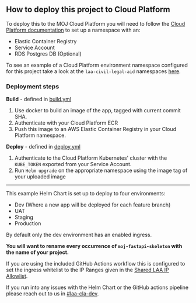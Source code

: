 ## How to deploy this project to Cloud Platform
To deploy this to the MOJ Cloud Platform you will need to follow the [Cloud Platform documentation](https://user-guide.cloud-platform.service.justice.gov.uk/documentation/deploying-an-app/deploying-an-example-application.html) to set up a namespace with an:
- Elastic Container Registry
- Service Account
- RDS Postgres DB (Optional)

To see an example of a Cloud Platform environment namespace configured for this project take a look at the `laa-civil-legal-aid` namespaces [here](https://github.com/ministryofjustice/cloud-platform-environments/tree/main/namespaces/live.cloud-platform.service.justice.gov.uk/laa-civil-case-api-production).

### Deployment steps
**Build** - defined in [build.yml](../.github/workflows/build.yml)
1) Use docker to build an image of the app, tagged with current commit SHA.
2) Authenticate with your Cloud Platform ECR
3) Push this image to an AWS Elastic Container Registry in your Cloud Platform namespace.

**Deploy** - defined in [deploy.yml](../.github/workflows/deploy.yml)
1) Authenticate to the Cloud Platform Kubernetes' cluster with the `KUBE_TOKEN` exported from your Service Account.
2) Run `Helm upgrade` on the appropriate namespace using the image tag of your uploaded image

___

This example Helm Chart is set up to deploy to four environments:
- Dev (Where a new app will be deployed for each feature branch)
- UAT
- Staging
- Production

By default only the dev environment has an enabled ingress.

**You will want to rename every occurrence of `moj-fastapi-skeleton` with the name of your project.**

If you are using the included GitHub Actions workflow this is configured to set the ingress whitelist to the IP Ranges
given in the [Shared LAA IP Allowlist](https://github.com/ministryofjustice/laa-ip-allowlist).

If you run into any issues with the Helm Chart or the GitHub actions pipeline please reach out to us in [#laa-cla-dev](https://moj.enterprise.slack.com/archives/CFUESB43G).